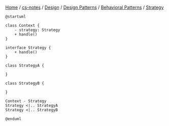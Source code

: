 [Home](https://mengxianbin.github.io) /
[cs-notes](https://mengxianbin.github.io/cs-notes/content) /
[Design](https://mengxianbin.github.io/cs-notes/content/Design) /
[Design Patterns](https://mengxianbin.github.io/cs-notes/content/Design/Design%20Patterns) /
[Behavioral Patterns](https://mengxianbin.github.io/cs-notes/content/Design/Design%20Patterns/Behavioral%20Patterns) /
[Strategy](https://mengxianbin.github.io/cs-notes/content/Design/Design%20Patterns/Behavioral%20Patterns/Strategy)

```puml
@startuml

class Context {
    - strategy: Strategy
    + handle()
}

interface Strategy {
    + handle()
}

class StrategyA {

}

class StrategyB {
    
}

Context - Strategy
Strategy <|.. StrategyA
Strategy <|.. StrategyB

@enduml
```